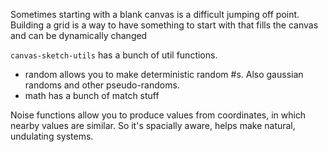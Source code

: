 Sometimes starting with a blank canvas is a difficult jumping off point.  Building a grid is a way to have something to start with that fills the canvas and can be dynamically changed

`canvas-sketch-utils` has a bunch of util functions.
* random allows you to make deterministic random #s.  Also gaussian randoms and other pseudo-randoms.
* math has a bunch of match stuff

Noise functions allow you to produce values from coordinates, in which nearby values are similar.  So it's spacially aware, helps make natural, undulating systems.
